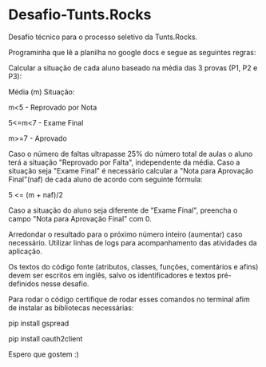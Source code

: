 # Desafio-Tunts.Rocks
Desafio técnico para o processo seletivo da Tunts.Rocks.

Programinha que lê a planilha no google docs e segue as seguintes regras:

Calcular a situação de cada aluno baseado na média das 3 provas (P1, P2 e P3): 


Média (m) Situação:

m<5  - Reprovado por Nota

5<=m<7  - Exame Final

m>=7  - Aprovado


Caso o número de faltas ultrapasse 25% do número total de aulas o aluno terá a situação  "Reprovado por Falta", independente da média.  Caso a situação seja "Exame Final" é necessário calcular a "Nota para Aprovação Final"(naf) de  cada aluno de acordo com seguinte fórmula: 


5 <= (m + naf)/2

Caso a situação do aluno seja diferente de "Exame Final", preencha o campo "Nota para  Aprovação Final" com 0. 

Arredondar o resultado para o próximo número inteiro (aumentar) caso necessário. Utilizar linhas de logs para acompanhamento das atividades da aplicação. 

Os textos do código fonte (atributos, classes, funções, comentários e afins) devem ser escritos  em inglês, salvo os identificadores e textos pré-definidos nesse desafio. 


Para rodar o código certifique de rodar esses comandos no terminal afim de instalar as bibliotecas necessárias:


pip install gspread

pip install oauth2client


Espero que gostem :)
